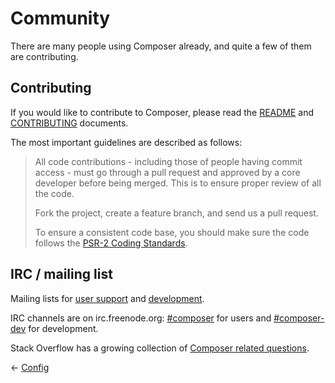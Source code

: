 # Community

There are many people using Composer already, and quite a few of them are
contributing.

## Contributing

If you would like to contribute to Composer, please read the
[README](https://github.com/composer/composer) and
[CONTRIBUTING](https://github.com/composer/composer/blob/master/.github/CONTRIBUTING.md)
documents.

The most important guidelines are described as follows:

> All code contributions - including those of people having commit access - must
> go through a pull request and approved by a core developer before being
> merged. This is to ensure proper review of all the code.
>
> Fork the project, create a feature branch, and send us a pull request.
>
> To ensure a consistent code base, you should make sure the code follows
> the [PSR-2 Coding Standards](http://www.php-fig.org/psr/psr-2/).

## IRC / mailing list

Mailing lists for [user support](https://groups.google.com/group/composer-users) and
[development](https://groups.google.com/group/composer-dev).

IRC channels are on irc.freenode.org: [#composer](irc://irc.freenode.org/composer)
for users and [#composer-dev](irc://irc.freenode.org/composer-dev) for development.

Stack Overflow has a growing collection of
[Composer related questions](https://stackoverflow.com/questions/tagged/composer-php).

&larr; [Config](06-config.md)
